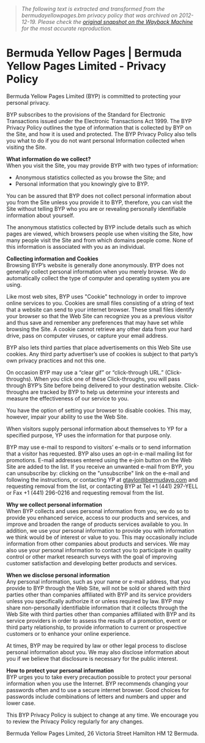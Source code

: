 > *The following text is extracted and transformed from the bermudayellowpages.bm privacy policy that was archived on 2012-12-19. Please check the [original snapshot on the Wayback Machine](https://web.archive.org/web/20121219192112id_/http%3A//bermudayellowpages.bm/privacy) for the most accurate reproduction.*

# Bermuda Yellow Pages | Bermuda Yellow Pages Limited - Privacy Policy

Bermuda Yellow Pages Limited (BYP) is committed to protecting your personal privacy.

BYP subscribes to the provisions of the Standard for Electronic Transactions issued under the Electronic Transactions Act 1999. The BYP Privacy Policy outlines the type of information that is collected by BYP on the Site, and how it is used and protected. The BYP Privacy Policy also tells you what to do if you do not want personal Information collected when visiting the Site.

**What information do we collect?**  
When you visit the Site, you may provide BYP with two types of information:

  * Anonymous statistics collected as you browse the Site; and
  * Personal information that you knowingly give to BYP.



You can be assured that BYP does not collect personal information about you from the Site unless you provide it to BYP, therefore, you can visit the Site without telling BYP who you are or revealing personally identifiable information about yourself.

The anonymous statistics collected by BYP include details such as which pages are viewed, which browsers people use when visiting the Site, how many people visit the Site and from which domains people come. None of this information is associated with you as an individual.

**Collecting information and Cookies**  
Browsing BYP’s website is generally done anonymously. BYP does not generally collect personal information when you merely browse. We do automatically collect the type of computer and operating system you are using.

Like most web sites, BYP uses "Cookie" technology in order to improve online services to you. Cookies are small files consisting of a string of text that a website can send to your internet browser. These small files identify your browser so that the Web Site can recognize you as a previous visitor and thus save and remember any preferences that may have set while browsing the Site. A cookie cannot retrieve any other data from your hard drive, pass on computer viruses, or capture your email address.

BYP also lets third parties that place advertisements on this Web Site use cookies. Any third party advertiser’s use of cookies is subject to that party’s own privacy practices and not this one.

On occasion BYP may use a “clear gif” or “click-through URL.” (Click-throughs). When you click one of these Click-throughs, you will pass through BYP’s Site before being delivered to your destination website. Click-throughs are tracked by BYP to help us determine your interests and measure the effectiveness of our service to you.

You have the option of setting your browser to disable cookies. This may, however, impair your ability to use the Web Site.

When visitors supply personal information about themselves to YP for a specified purpose, YP uses the information for that purpose only.

BYP may use e-mail to respond to visitors’ e-mails or to send information that a visitor has requested. BYP also uses an opt-in e-mail mailing list for promotions. E-mail addresses entered using the e-join button on the Web Site are added to the list. If you receive an unwanted e-mail from BYP, you can unsubscribe by: clicking on the "unsubscribe" link on the e-mail and following the instructions, or contacting YP at [gtaylor@bermudayp.com](mailto:gtaylor@bermudayp.com) and requesting removal from the list, or contacting BYP at Tel +1 (441) 297-YELL or Fax +1 (441) 296-0216 and requesting removal from the list.

**Why we collect personal information**  
When BYP collects and uses personal information from you, we do so to provide you enhanced service, access to our products and services, and improve and broaden the range of products services available to you. In addition, we use your personal information to provide you with information we think would be of interest or value to you. This may occasionally include information from other companies about products and services. We may also use your personal information to contact you to participate in quality control or other market research surveys with the goal of improving customer satisfaction and developing better products and services.

**When we disclose personal information**  
Any personal information, such as your name or e-mail address, that you provide to BYP through the Web Site, will not be sold or shared with third parties other than companies affiliated with BYP and its service providers unless you specifically authorize it or unless required by law. BYP may share non-personally identifiable information that it collects through the Web Site with third parties other than companies affiliated with BYP and its service providers in order to assess the results of a promotion, event or third party relationship, to provide information to current or prospective customers or to enhance your online experience.

At times, BYP may be required by law or other legal process to disclose personal information about you. We may also disclose information about you if we believe that disclosure is necessary for the public interest.

**How to protect your personal information**  
BYP urges you to take every precaution possible to protect your personal information when you use the Internet. BYP recommends changing your passwords often and to use a secure internet browser. Good choices for passwords include combinations of letters and numbers and upper and lower case.

This BYP Privacy Policy is subject to change at any time. We encourage you to review the Privacy Policy regularly for any changes.

Bermuda Yellow Pages Limited, 26 Victoria Street Hamilton HM 12 Bermuda.
